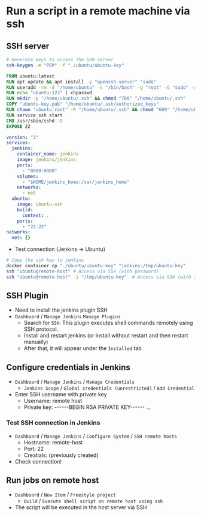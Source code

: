 # Run a script in a remote machine via ssh

## SSH server

```sh
# Generate keys to access the SSH server
ssh-keygen -m "PEM" -f "./ubuntu/ubuntu-key"
```

```Dockerfile
FROM ubuntu:latest
RUN apt update && apt install -y "openssh-server" "sudo"
RUN useradd -rm -d "/home/ubuntu" -s "/bin/bash" -g "root" -G "sudo" -u "1000" "ubuntu"
RUN echo "ubuntu:123" | chpasswd
RUN mkdir -p "/home/ubuntu/.ssh" && chmod "700" "/home/ubuntu/.ssh"
COPY "ubuntu-key.pub" "/home/ubuntu/.ssh/authorized_keys"
RUN chown "ubuntu:root" -R "/home/ubuntu/.ssh" && chmod "600" "/home/ubuntu/.ssh/authorized_keys"
RUN service ssh start
CMD /usr/sbin/sshd -D
EXPOSE 22
```

```yml
version: "3"
services:
  jenkins:
    container_name: jenkins
    image: jenkins/jenkins
    ports:
      - "8080:8080"
    volumes:
      - "$HOME/jenkins_home:/var/jenkins_home"
    networks:
      - net
  ubuntu:
    image: ubuntu-ssh
    build:
      context: .
    ports:
      - "22:22"
networks:
  net: {}
```

- Test connection (Jenkins -> Ubuntu)

```sh
# Copy the ssh key to jenkins
docker container cp "./ubuntu/ubuntu-key" "jenkins:/tmp/ubuntu-key"
ssh "ubuntu@remote-host" # Access via SSH (with password)
ssh "ubuntu@remote-host" -i "/tmp/ubuntu-key"  # Access via SSH (with ssh key)
```

## SSH Plugin

- Need to install the jenkins plugin SSH
- `Dashboard` / `Manage Jenkins` `Manage Plugins`
  - Search for `SSH`: This plugin executes shell commands remotely using SSH protocol.
  - Install and restart jenkins (or install without restart and then restart manually)
  - After that, it will appear under the `Installed` tab

## Configure credentials in Jenkins

- `Dashboard` / `Manage Jenkins` / `Manage Credentials`
  - `Jenkins Scope` / `Global credentials (unrestricted)` / `Add Credential`
- Enter SSH username with private key
  - Username: remote host
  - Private key: ------BEGIN RSA PRIVATE KEY------ ...

### Test SSH connection in Jenkins

- `Dashboard` / `Manage Jenkins` / `Configure System` / `SSH remote hosts`
  - Hostname: remote-host
  - Port: 22
  - Creatials: (previously created)
- Check connection!

## Run jobs on remote host

- `Dashboard` / `New Item` / `Freestyle project`
  - `Build` / `Execute shell script on remote host using ssh`
- The script will be executed in the host server via SSH
